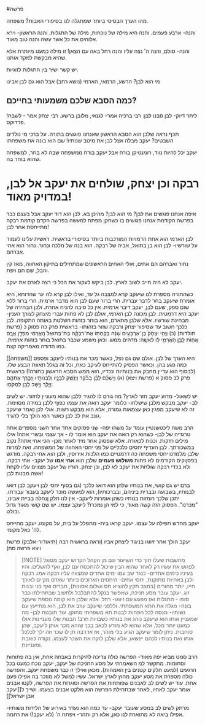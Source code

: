 #פרשה 

מהו הערך הבסיסי ביותר שמתגלה לנו בסיפורי האבות?
משפחה.

והנה- ארבע פעמים.
והנה היא מילה של נוכחות, מילה של התגלות.
והנה הראשון- וירא אלוהים את כל אשר עשה והנה טוב מאוד.

והנה- סולם, והנה ה' נצה עליו
והנה רחל באה עם הצאן!
זו מילה כמעט מיותרת
אלא שהיא מבקשת למקד אותנו.

יש קשר ישיר בין התגלות לזוגיות.

מי הוא לבן? הרשע, הרמאי, הארמי (נושא רחב)
אבל הוא גם לבן אבינו

## **כמה הסבא שלכם משמעותי בחייכם?**

ליתר דיוק- לבן סבנו
לבן: רבי ברכיה אמר- לגנאי, מלובן ברשע. רבי יצחק אמר - לשבח! פרדוקס.

תכף נראה שלבן הוא הסבא הראשון שאנחנו פוגשים בתורה.
על ברכי מי נולדים השבטים?
יעקב מבלה אצל לבן את מיטב שנותיו!
שם הוא בונה את משפחתו

יעקב יכל להיות נווד, רומנטיקן בורח
אבל יעקב בורח ממשפחה שבה לא בחר, למשפחה שהוא בוחר בה.


# **רבקה וכן יצחק, שולחים את יעקב אל לבן, במדויק מאוד!**

איפה אנחנו פוגשים את לבן?
מי הוא לבן? מהיכן בא.
לבן הוא דוד יעקב
אבל בעצם כבר בפרשה הקודמת אנחנו פגושים בו כשחקן מפתח
למעשה בפרשה הקדם קודמת
רבקה מתייחסת אחר לבן!


לבן הארמי הוא אחת הדמויות המורכבות ביותר בסיפורי בראשית.
ראשית עלינו לעמוד על שורשיו- לבן הוא בן בתואל, אביה של רבקה. הוא בנה של מלכה ונחור.
נחור הוא אחי אברהם.

נחור ואברהם הם אחים, אולי האחים הראשונים שמתחילים בתיקון האחווה, מאז קין והבל, שם חם ויפת.




יעקב לא היה חייב לשוב לארץ. לבן ביקש לעקור את הכל כי רצה לארם את יעקב.

כשהתורה מספרת לנו שיעקב קרא למצבה גל עד, ואילו לבן קרא לה יגר שהדותא, היא אומרת שיעקב בחר לדבר עברית. הרי ברור שעם לבן הוא מדבר ארמית. הרי ברור ללא שום ספק, שעם לבן, יעקב דיבר ארמית. אין כל סיבה להניח אחרת.
ולכן הבחירה של יעקב היא דרמטית.
לבן מכונה לבן הארמי, אולם לבן לא פחות עברי מיצחק לצורך הענין- מבחינת שורשיו. אלא שלבן מתארם, הוא בוחר בזהות השלטת באותה התקופה.
לבן כלכך חשוב עד שסיפור יצחק ורבקה שזור בזהותו-
בראשית פרק כה פסוק כ (פרשת תולדות)
(כ) וַיְהִ֤י יִצְחָק֙ בֶּן־אַרְבָּעִ֣ים שָׁנָ֔ה בְּקַחְתּ֣וֹ אֶת־רִבְקָ֗ה בַּת־בְּתוּאֵל֙ הָֽאֲרַמִּ֔י מִפַּדַּ֖ן אֲרָ֑ם אֲח֛וֹת לָבָ֥ן הָאֲרַמִּ֖י ל֥וֹ לְאִשָּֽׁה: 
מדהים ממש.
וכאן משמע שכבר בתואל בוחר בזהות ארמית.
כמו הדודה מאמריקה קצת.


[[משפחה]] היא הערך של לבן. אולם שם גם נפל, כאשר מכר את בנותיו ליעקב ופספס כמה פגע בהן. וכאשר הפסיק להתייחס לעיקב כאח, וכל זה בגלל תאוות הבצע שלו.
(לבסוף הוא עדיין מחבק את בנותיוח ונכדיו, הוא ממש הסבא הראשון בתורה!)
בראשית פרק לב פסוק א (פרשת ויצא)
(א) וַיַּשְׁכֵּ֨ם לָבָ֜ן בַּבֹּ֗קֶר וַיְנַשֵּׁ֧ק לְבָנָ֛יו וְלִבְנוֹתָ֖יו וַיְבָ֣רֶךְ אֶתְהֶ֑ם וַיֵּ֛לֶךְ וַיָּ֥שָׁב לָבָ֖ן לִמְקֹמֽוֹ: 


יש לשאול- מדוע יעקב חזר לארץ?
מה גורם לו להגיד ללבן שהוא מעוניין לחזור.
יש לשים לב- יעקב מבקש מלבן שישלחו- כלומר יעקב רואה את עצמו כפוף ללבן במידה מסוימת. זה לא שיעקב מפגין כאן עצמאות גמורה, אלא הוא מבקש רשות.
אולי לכן נאמר שיעקב גונב את לב לבן כאשר הוא הולך בלי להגיד.


הרב משה ליכטשנטיין עומד על משהו יפה-
שני פסוקים אחד אחר השני מספרים אתה טרגדיה של לבן-
כשהוא רק רואה את יעקב הוא אומר לו - אך עצמי ובשרי אתה! אילו מילים חזקות. וכנות לכאורה.
אלא שפסוק אחד מיד לאחר מכן- הכי אחי אתה? נקוב במשכורתך. לבן העדיף יחסים כלכליים על פני יחסי האחווה של המשפחה.
זאת למרות שלבן מלמדנו יחסי משפחה כה דרמטיים כמו הלכות אירוסין, ולבן הוא אחי רבקה.
מודגש בפסןוקים הקודמים לא פחות **משלוש פעמים** שלבן הוא **אחי אמו** של יעקב- אחי רבקה.
ולא בכדי רבקה שולחת את יעקב לא לבן, וכן יצחק. הוריו של יעקב מצווים עליו לקחת אשה מבנות לבן!

ברם יש גם קושי, את בנותיו שלהן הוא דואג כלכך (גם בסוף יחסי לבן ויעקב לבן דואג לבנותיו, בשבועה ובברית ביניהם, ובברכותיו), הוא למעשה מוכר ליעקב בעבור עבודתו.
יתכן שלכך רומזות בנותיו כשהן אומרות ליעקב- אין לנו חלק ןנחלה בביית אבינו, "מכרנו".
הפסוק הזה קשה מאוד, כי למי הן נמכרו? ליעקב עצמו. יש שם קושי מאוד גדול ובולט.


יעקב מחדש תפילה על עצמו.
יעקב קראו בית- מתפלל על בית, על מקומו.
יעקב מתייחס לה' כאל מקומי.

יעקב הולך אחר זיווגו בניגוד ליצחק אביו (וראה בראשית רבה (תיאודור-אלבק) פרשת ויצא פרשה סח)




> [!NOTE] מחשבות שעלו תוך כדי השיעור וגם מן הקהל הקדוש
> יעקב מסוגל לפגוש את עשיו רק לאחר שהוא הבין שיכול להתכסח עם לבן, ואף להשלים.
> והיו בעיניו כימים אחדים- כנגד שב עמו ימים אחדים שמצווה עליו רבקה אמו.
> רבקה ולבן באחיות מתוקנת.
> יחסי אחים- היחסים הארוכים ביותר שאדם מקיים לאורך חייו, יותר מהורים (במצב תקין להוציא חס ושלום אסונות), חברים ואף בני ובנות זוג.
> יעקב עובר מסע חניכה, שאפשר בנקל להתבלבל ולחשוב שבתחילתו כבר סופו - התגלות ואז מפגש עם זיווגו- רחל. אלא שלבן הוא קומה נוספת שיעקב בונה- מגלה את התא המשפחתי.
> וללפני שיעקב עוזב את לבן, הוא מתייעץ עם נשותיו- מנסה לכל הפחות לבנות תא משפחתי מתוקן.
עוד תובנות לבן- מה שמעניין אותו הוא שיעקב נוהג את בנותיו כשבויות חרב! הבנות שלו מעניינות אולו כמעט יותר מכל.
אלא שהוא לא מודע לכאב בכך שוהא מכר אותן ליעקב, שהן סוחבות. ניתן לומר שיעקב הגיע בלי מוהר, אז אדרבה תן לו שכר וזה ילך לכלכל אותו ואת בנותיו לכהם יינשאו, אלא שלבן לוקח את השכר לעצמו. נקודה כואבת ומעניינת.


הרב סמט מביא יפה מאוד- הפרשה כולה צריכה להיקרות באבחה אחת, אין בה פתוחות וסתומות. מתקשר למ השאמרתי על מסע החניכה של יעקב, יעקב נוכח כמעט בכל הרגעים (למעט חלקים קטנים בין האמהות). מכאן ואילך זו כבר משפחת יעקב.
והפרשה כולה מספרת את מסע יעקב מחוץ לארץ ישראל. עשיו למשל לא מוזכר בה אפילו פעם אחת.
עוד יש לשים לב לאבנים שפותחות את הפרשה וסוגרות את הפרשה, לקטו אבנים אומר יעקב לאחיו, לאחר שבתחילת הפרשה הוא מלקט אבנים בצעמו. ושייך ל[[יעקב אבן ישראל]]



מרתק לשים לב במסע שעובר יעקב- עד כמה הוא נעדר באירוע של הלידות ונשותיו- אפילו ביאה לא מתוארת לנו כאן, אלא רק ותהר- ויפתח ה' (לא יעקב!) את רחמה.
